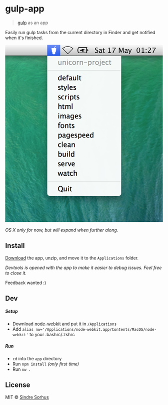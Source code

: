 # gulp-app

> [gulp](https://github.com/gulpjs/gulp) as an app

Easily run gulp tasks from the current directory in Finder and get notified when it's finished.

![](media/screenshot.png)

*OS X only for now, but will expand when further along.*


## Install

[Download](https://github.com/sindresorhus/gulp-app/releases) the app, unzip, and move it to the `Applications` folder.

*Devtools is opened with the app to make it easier to debug issues. Feel free to close it.*

Feedback wanted :)


## Dev

##### Setup

- Download [node-webkit](https://github.com/rogerwang/node-webkit#downloads) and put it in `/Applications`
- Add `alias nw='/Applications/node-webkit.app/Contents/MacOS/node-webkit'` to your .bashrc/.zshrc

##### Run

- `cd` into the `app` directory
- Run `npm install` *(only first time)*
- Run `nw .`


## License

MIT © [Sindre Sorhus](http://sindresorhus.com)
